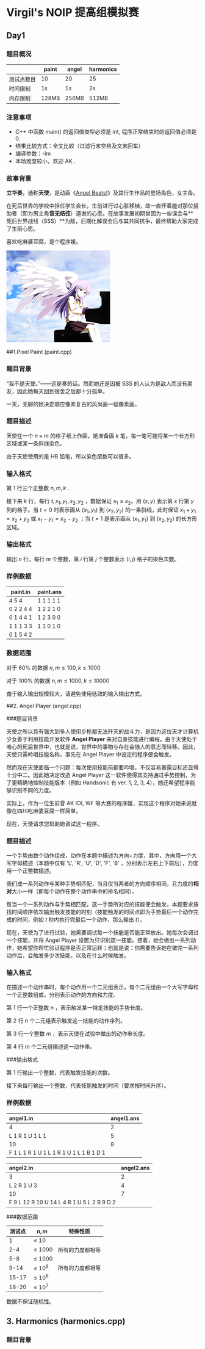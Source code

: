 # Virgil's NOIP 提高组模拟赛
## Day1

### 题目概况

|            | paint | angel | harmonics |
| ---------- | ----- | ----- | --------- |
| 测试点数目 | 10    | 20    | 25        |
| 时间限制   | 1s    | 1s    | 2s        |
| 内存限制   | 128MB | 256MB | 512MB     |

### 注意事项

- C++ 中函数 main() 的返回值类型必须是 int, 程序正常结束时的返回值必须是 0.
- 结果比较方式：全文比较（过滤行末空格及文末回车）
- 编译参数：-lm
- 本场难度较小，欢迎 AK .
### 故事背景

**立华奏**，通称**天使**，是动画《[Angel Beats!](https://zh.moegirl.org/Angel_Beats!)》及其衍生作品的登场角色，女主角。

在死后世界的学校中担任学生会长，生前进行过心脏移植，故一直怀着能对那位捐助者（即为男主角**音无结弦**）道谢的心愿。在故事发展初期曾因为一些误会与**死后世界战线（SSS）**为敌，后期化解误会后与其共同抗争，最终帮助大家完成了生前心愿。

喜欢吃麻婆豆腐，是个程序媛。

![立华奏](1.jpg)

##1.Pixel Paint (paint.cpp)

### 题目背景

“我不是天使。”——这是奏的话。然而她还是因被 SSS 的人认为是敌人而没有朋友，因此她每天回到宿舍之后都十分孤单。

一天，无聊的她决定顺应像素复古的风尚画一幅像素画。

### 题目描述

天使在一个 $n\times m$ 的格子纸上作画，她准备画 $k$ 笔，每一笔可能将某一个长方形区域或某一条斜线染色。

由于天使使用的是 HB 铅笔，所以染色层数可以很多。

### 输入格式

第 $1$ 行三个正整数 $n,m,k$ .

接下来 $k$ 行，每行 $t,x_1,y_1,x_2,y_2$ ，数据保证 $x_1\leq x_2$。用 $(x,y)$ 表示第 $x$ 行第 $y$ 列的格子。当 $t=0$ 时表示画从 $(x_1,y_1)$ 到 $(x_2,y_2)$ 的一条斜线，此时保证 $x_1+y_1=x_2+y_2$ 或 $x_1-y_1=x_2-y_2$ ；当 $t=1$ 是表示画从 $(x_1,y_1)$ 到 $(x_2,y_2)$ 的长方形区域。

### 输出格式

输出 $n$ 行，每行 $m$ 个整数，第 $i$ 行第 $j$ 个整数表示 $(i,j)$ 格子的染色次数。

### 样例数据

| paint.in  | paint.ans |
| --------- | --------- |
| 4 5 4     | 1 1 1 1 1 |
| 0 2 2 4 4 | 1 2 2 1 0 |
| 0 1 4 4 1 | 1 2 3 0 0 |
| 1 1 1 3 3 | 1 1 0 1 0 |
| 0 1 5 4 2 |           |

### 数据范围

对于 $60\%$ 的数据 $n,m\leq100,k\leq1000$

对于 $100\%$ 的数据 $n,m\leq1000,k\leq10000$

由于输入输出规模较大，请避免使用低效的输入输出方式。

##2. Angel Player (angel.cpp) 

###题目背景

天使之所以具有强大到多人使用步枪都无法歼灭的战斗力，是因为这位天才计算机少女善于利用技能开发软件 **Angel Player** 来对自身技能进行编程。由于天使处于唯心的死后世界中，也就是说，世界中的事物与存在会随人的意志而转移。因此，天使只需吟唱技能名称，事先在 Angel Player 中设定的程序便会触发。 

然而现在天使面临一个问题：每次使用技能前都要吟唱，不仅容易暴露目标还显得十分中二。因此她决定改造 Angel Player 这一软件使得其支持通过手势控制，为了更精确地控制技能版本（例如 Handsonic 有 ver. 1, 2, 3, 4），她还希望程序能够识别不同的力度。

实际上，作为一位生前曾 AK IOI, WF 等大赛的程序媛，实现这个程序对她来说就像在四川吃麻婆豆腐一样简单。

现在，天使请求您帮助她调试这一程序。

### 题目描述

一个手势由数个动作组成，动作在本题中描述为方向+力度，其中，方向用一个大写字母描述（本题中仅有 'L', 'R', 'U', 'D', 'F', 'B' ，分别表示左右上下前后），力度用一个正整数描述。

我们成一系列动作与某种手势相匹配，当且仅当两者的方向顺序相同，且力度的**相对**大小一样（即每个动作在整个动作串中的排名相同）。

每当一个一系列动作与手势相匹配，这一手势所对应的技能便会触发，本题要求按找时间顺序依次输出触发技能的时刻（技能触发的时间点即为手势最后一个动作完成的时间，例如 $t$ 秒内执行完最后一个动作，那么输出 $t$）。

现在，天使为了进行试验，她需要调试每一个技能是否能正常放出。她每次会调试一个技能，并将 Angel Player 设置为只识别这一技能。接着，她会做出一系列动作，她希望你帮忙验证程序是否正常运转；也就是说：你需要告诉她在做完一系列动作后，会触发多少次技能，以及在什么时候触发。

### 输入格式

在描述一个动作串时，每个动作用一个二元组表示，每个二元组由一个大写字母和一个正整数组成，分别表示动作的方向和力度。

第 $1$ 行一个正整数 $n$ ，表示触发某一特定技能的手势长度。

第 $2$ 行 $n$ 个二元组表示触发这一技能的动作序列。

第 $3$ 行一个整数 $m$ ，表示天使在试验中做出的动作串长度。

第 $4$ 行 $m$ 个二元组描述这一动作串。

###输出格式

第 $1$ 行输出一个整数，代表触发技能的次数。

接下来每行输出一个整数，代表技能触发的时间（要求按时间升序）。

### 样例数据

| angel1.in                               | angel1.ans |
| :-------------------------------------- | ---------- |
| 4                                       | 2          |
| L 1 R 1 U 1 L 1                         | 5          |
| 10                                      | 8          |
| F 1 L 1 R 1 U 1 L 1 R 1 U 1 L 1 B 1 D 1 |            |

| angel2.in                                  | angel2.ans |
| :----------------------------------------- | ---------- |
| 3                                          | 2          |
| L 2 R 1 U 3                                | 4          |
| 10                                         | 7          |
| F 9 L 12 R 10 U 14 L 4 R 1 U 5 L 2 B 9 D 2 |            |

###数据范围

| 测试点 | $n,m$      | 特殊性质         |
| ------ | ---------- | ---------------- |
| 1      | $\leq10$   |                  |
| 2-4    | $\leq1000$ | 所有的力度都相等 |
| 5-8    | $\leq1000$ |                  |
| 9-14   | $\leq10^6$ | 所有的力度都相等 |
| 15-17  | $\leq10^6$ |                  |
| 18-20  | $\leq10^7$ |                  |

数据不保证随机性。

## 3. Harmonics (harmonics.cpp)

### 题目背景

